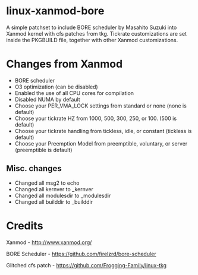 # linux-xanmod-bore

A simple patchset to include BORE scheduler by Masahito Suzuki into Xanmod kernel with cfs patches from tkg. Tickrate customizations are set inside the PKGBUILD file, together with other Xanmod customizations.

# Changes from Xanmod

- BORE scheduler
- O3 optimization (can be disabled)
- Enabled the use of all CPU cores for compilation
- Disabled NUMA by default
- Choose your PER_VMA_LOCK settings from standard or none (none is default)
- Choose your tickrate HZ from 1000, 500, 300, 250, or 100. (500 is default)
- Choose your tickrate handling from tickless, idle, or constant (tickless is default)
- Choose your Preemption Model from preemptible, voluntary, or server (preemptible is default)

## Misc. changes

- Changed all msg2 to echo
- Changed all kernver to \_kernver
- Changed all modulesdir to \_modulesdir
- Changed all builddir to \_builddir

# Credits

Xanmod - http://www.xanmod.org/

BORE Scheduler - https://github.com/firelzrd/bore-scheduler

Glitched cfs patch - https://github.com/Frogging-Family/linux-tkg
